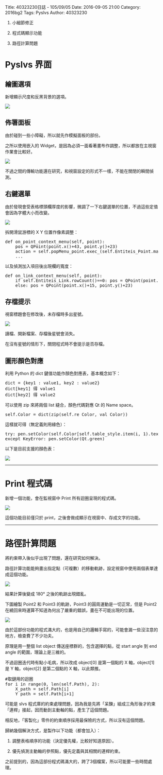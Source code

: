Title: 40323230日誌 - 105/09/05
Date: 2016-09-05 21:00
Category: 2016bg2
Tags: Pyslvs
Author: 40323230


1. 小細節修正

1. 程式碼顯示功能

1. 路徑計算問題

<!-- PELICAN_END_SUMMARY -->

Pyslvs 界面
===

繪圖選項
---

新增顯示尺度和反黑背景的選項。

<img src="http://i.imgur.com/GR2XV7W.png" >

佈署面板
---

由於碰到一些小障礙，所以就先作模擬面板的部份。

之所以使用嵌入的 Widget，是因為必須一面看著畫布作調整，所以都放在主視窗作業會比較好。

<img src="http://i.imgur.com/mzzttQV.png" >

不過之間的傳輸功能還在研究，和視窗設定的形式不一樣，不能在關閉的瞬間偵測。

右鍵選單
---

由於發現會受表格標頭欄厚度的影響，微調了一下右鍵選單的位置，不過這些定值會因為字體大小而改變。

<img src="http://i.imgur.com/i1HaiEu.png" >

拆開滑鼠游標的 X Y 位置作像素調整：

<pre class="brush: python">
def on_point_context_menu(self, point):
    pos = QPoint(point.x()+43, point.y()+23)
    action = self.popMenu_point.exec_(self.Entiteis_Point.mapToGlobal(pos))
    ...
</pre>

以及偵測加入項目後出現欄的寬度：

<pre class="brush: python">
def on_link_context_menu(self, point):
    if self.Entiteis_Link.rowCount()==0: pos = QPoint(point.x()+3, point.y()+23)
    else: pos = QPoint(point.x()+15, point.y()+23)
</pre>

存檔提示
---

視窗標題會在修改後，未存檔時多出星號。

<img src="http://i.imgur.com/vu3IpEj.png" >

讀檔、開新檔案、存檔後星號會消失。

在沒有星號的情形下，關閉程式時不會提示是否存檔。

圖形顏色對應
---

利用 Python 的 dict 鍵值功能作顏色對應表，基本概念如下：

<pre>
dict = {key1 : value1, key2 : value2}
dict[key1] 得 value1
dict[key2] 得 value2
</pre>

可以使用 zip 來將兩個 list 縫合，顏色代碼對應 Qt 的 Name space。

<pre class="brush: python">
self.Color = dict(zip(self.re_Color, val_Color))
</pre>

這樣就可得（無定義則用綠色）：

<pre class="brush: python">
try: pen.setColor(self.Color[self.table_style.item(i, 1).text()])
except KeyError: pen.setColor(Qt.green)
</pre>

以下是目前支援的顏色表：

<img src="http://i.imgur.com/difDk5c.png" >

<hr>

Print 程式碼
===

新增一個功能，會在監視窗中 Print 所有迴圈呈現的程式碼。

<img src="http://i.imgur.com/IaWfQ3B.png" >

這個功能目前僅只於 print，之後會做成顯示在視窗中、存成文字的功能。

<hr>

路徑計算問題
===

將約束帶入後似乎出現了問題，還在研究如何解決。

路徑計算功能能夠畫出指定點（可複數）的移動軌跡，設定視窗中使用兩個表單達成這個功能。

<img src="http://i.imgur.com/vAZJs5i.png" >

結果計算後變成 180° 之後的軌跡出現錯亂。

下圖繪製 Point2 和 Point3 的軌跡，Point3 的圓周運動是一切正常，但是 Point2 在繞回來時運算不知道為何出了嚴重的錯誤，畫在不可能出現的位置。

<img src="http://i.imgur.com/VYzwVFZ.png" >

由於這部份功能的程式滿大的，也是用自己的邏輯手寫的，可能會漏一些沒注意的地方，檢查費了不少功夫。

原理是用一整個 list object 傳送座標群的，包含選擇的點，從 start angle 到 end angle 的範圍，理論上是三維的。

不過迴圈迭代時有點小毛病，所以改成 object[0] 是第一個點的 X 軸，object[1] 是 Y 軸，object[2] 是第二個點的 X 軸，以此類推。

<pre class="brush: python">
#取鏈用的迴圈
for i in range(0, len(self.Path), 2):
    X_path = self.Path[i]
    Y_path = self.Path[i+1]
</pre>

可能是 slvs 程式庫的約束處理問題，因為我是先將「呆鍊」組成三角形後才約束「連桿」接起，因而動到主動軸的點，產生了這個問題。

相反地，「客製化」零件的約束順序採用最保險的方式，所以沒有這個問題。

歸納幾個解決方式，是製作以下功能（都會加入）：

1. 調整表格順序的功能（決定優先權，比較好知道原因）。

1. 優先偵測主動軸的參照點，優先定義與其相關的連桿約束。

之前提到的，因為這部份程式碼滿大的，跨了3個檔案，所以可能要一些時間處理。